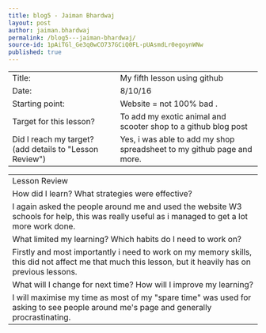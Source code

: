 ```yaml
---
title: blog5 - Jaiman Bhardwaj
layout: post
author: jaiman.bhardwaj
permalink: /blog5---jaiman-bhardwaj/
source-id: 1pAiTGl_Ge3q0wCO737GCiQ0FL-pUAsmdLr0egoynWNw
published: true
---
```

<table>
  <tr>
    <td>Title:</td>
    <td>My fifth lesson using github</td>
  </tr>
  <tr>
    <td>Date:</td>
    <td>8/10/16</td>
  </tr>
  <tr>
    <td>Starting point:</td>
    <td>Website = not 100% bad .</td>
  </tr>
  <tr>
    <td>Target for this lesson?</td>
    <td>To add my exotic animal and scooter shop to a github blog post</td>
  </tr>
  <tr>
    <td>Did I reach my target? 
(add details to "Lesson Review")</td>
    <td>Yes, i was able to add my shop spreadsheet to my github page and more.</td>
  </tr>
</table>


<table>
  <tr>
    <td>Lesson Review</td>
  </tr>
  <tr>
    <td>How did I learn? What strategies were effective? </td>
  </tr>
  <tr>
    <td>I again asked the people around me and used the website W3 schools for help, this was really useful as i managed to get a lot more work done.</td>
  </tr>
  <tr>
    <td>What limited my learning? Which habits do I need to work on? </td>
  </tr>
  <tr>
    <td>Firstly and most importantly i need to work on my memory skills, this did not affect me that much this lesson, but it heavily has on previous lessons.</td>
  </tr>
  <tr>
    <td>What will I change for next time? How will I improve my learning?</td>
  </tr>
  <tr>
    <td>I will maximise my time as most of my "spare time" was used for asking to see people around me's page and generally procrastinating.</td>
  </tr>
</table>


